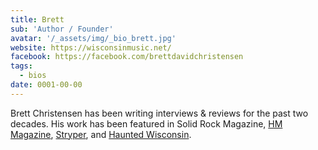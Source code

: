 ```yaml
---
title: Brett
sub: 'Author / Founder'
avatar: '/_assets/img/_bio_brett.jpg'
website: https://wisconsinmusic.net/
facebook: https://facebook.com/brettdavidchristensen
tags:
  - bios
date: 0001-00-00
---
```


Brett Christensen has been writing interviews & reviews for the past two decades. His work has been featured in Solid Rock Magazine, [HM Magazine](https://hmmagazine.com/), [Stryper](https://stryper.com/), and [Haunted Wisconsin](https://hauntedwisconsin.com/).